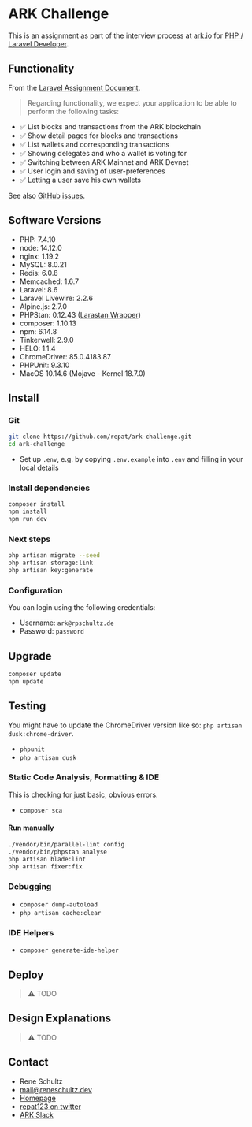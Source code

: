 # ARK Challenge

This is an assignment as part of the interview process at [ark.io](https://ark.io) for [PHP / Laravel Developer](https://ark.io/careers).

## Functionality

From the [Laravel Assignment Document](https://github.com/repat/ark-challenge/blob/master/ASSIGNMENT.md).

> Regarding functionality, we expect your application to be able to perform the following tasks:

* ✅ List blocks and transactions from the ARK blockchain
* ✅ Show detail pages for blocks and transactions
* ✅ List wallets and corresponding transactions
* ✅ Showing delegates and who a wallet is voting for
* ✅ Switching between ARK Mainnet and ARK Devnet
* ✅ User login and saving of user-preferences
* ✅ Letting a user save his own wallets

See also [GitHub issues](https://github.com/repat/ark-challenge/issues/).

## Software Versions

* PHP: 7.4.10
* node: 14.12.0
* nginx: 1.19.2
* MySQL: 8.0.21
* Redis: 6.0.8
* Memcached: 1.6.7
* Laravel: 8.6
* Laravel Livewire: 2.2.6
* Alpine.js: 2.7.0
* PHPStan: 0.12.43 ([Larastan Wrapper](https://github.com/nunomaduro/larastan))
* composer: 1.10.13
* npm: 6.14.8
* Tinkerwell: 2.9.0
* HELO: 1.1.4
* ChromeDriver: 85.0.4183.87
* PHPUnit: 9.3.10
* MacOS 10.14.6 (Mojave - Kernel 18.7.0)

## Install

### Git

```sh
git clone https://github.com/repat/ark-challenge.git
cd ark-challenge
```

* Set up `.env`, e.g. by copying `.env.example` into `.env` and filling in your local details

### Install dependencies

```sh
composer install
npm install
npm run dev
```

### Next steps

```sh
php artisan migrate --seed
php artisan storage:link
php artisan key:generate
```

### Configuration

You can login using the following credentials:

* Username: `ark@rpschultz.de`
* Password: `password`

## Upgrade

```sh
composer update
npm update
```

## Testing

You might have to update the ChromeDriver version like so: `php artisan dusk:chrome-driver`.

* `phpunit`
* `php artisan dusk`

### Static Code Analysis, Formatting & IDE

This is checking for just basic, obvious errors.

* `composer sca`

#### Run manually

```sh
./vendor/bin/parallel-lint config
./vendor/bin/phpstan analyse
php artisan blade:lint
php artisan fixer:fix
```

### Debugging

* `composer dump-autoload`
* `php artisan cache:clear`

### IDE Helpers

* `composer generate-ide-helper`

## Deploy

> ⚠️ TODO

## Design Explanations

> ⚠️ TODO

## Contact

* Rene Schultz
* mail@reneschultz.dev
* [Homepage](https://reneschultz.dev)
* [repat123 on twitter](https://twitter.com/repat123)
* [ARK Slack](https://cryptoarkproject.slack.com/archives/D01A95NM0KZ)